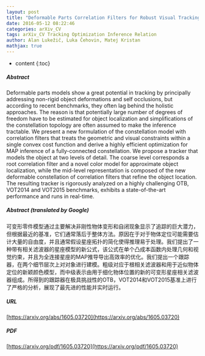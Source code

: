 ```yaml
---
layout: post
title: "Deformable Parts Correlation Filters for Robust Visual Tracking"
date: 2016-05-12 08:22:46
categories: arXiv_CV
tags: arXiv_CV Tracking Optimization Inference Relation
author: Alan Lukežič, Luka Čehovin, Matej Kristan
mathjax: true
---
```


* content
{:toc}

##### Abstract
Deformable parts models show a great potential in tracking by principally addressing non-rigid object deformations and self occlusions, but according to recent benchmarks, they often lag behind the holistic approaches. The reason is that potentially large number of degrees of freedom have to be estimated for object localization and simplifications of the constellation topology are often assumed to make the inference tractable. We present a new formulation of the constellation model with correlation filters that treats the geometric and visual constraints within a single convex cost function and derive a highly efficient optimization for MAP inference of a fully-connected constellation. We propose a tracker that models the object at two levels of detail. The coarse level corresponds a root correlation filter and a novel color model for approximate object localization, while the mid-level representation is composed of the new deformable constellation of correlation filters that refine the object location. The resulting tracker is rigorously analyzed on a highly challenging OTB, VOT2014 and VOT2015 benchmarks, exhibits a state-of-the-art performance and runs in real-time.

##### Abstract (translated by Google)
可变形零件模型通过主要解决非刚性物体变形和自闭现象显示了追踪的巨大潜力，但根据最近的基准，它们通常落后于整体方法。原因在于对于物体定位可能需要估计大量的自由度，并且通常假设星座拓扑的简化使得推理易于处理。我们提出了一种带有相关滤波器的星座模型的新公式，该公式在单个凸成本函数内处理几何和视觉约束，并且为全连接星座的MAP推导导出高效率的优化。我们提出一个跟踪器，在两个细节层次上对对象进行建模。粗级对应于根相关滤波器和用于近似物体定位的新颖颜色模型，而中级表示由用于细化物体位置的新的可变形星座相关滤波器组成。所得到的跟踪器在极具挑战性的OTB，VOT2014和VOT2015基准上进行了严格的分析，展现了最先进的性能并实时运行。

##### URL
[https://arxiv.org/abs/1605.03720](https://arxiv.org/abs/1605.03720)

##### PDF
[https://arxiv.org/pdf/1605.03720](https://arxiv.org/pdf/1605.03720)

